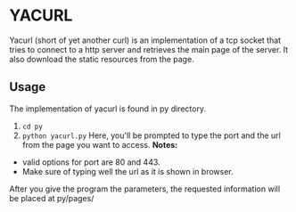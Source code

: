 # YACURL
Yacurl (short of yet another curl) is an implementation of a tcp socket that tries to connect to a http server and retrieves the main page of the server. It also download the static resources from the page.

## Usage
The implementation of yacurl is found in py directory.
1. `cd py`
2. `python yacurl.py`
Here, you'll be prompted to type the port and the url from the page you want to access.
**Notes:** 
- valid options for port are 80 and 443.
- Make sure of typing well the url as it is shown in browser.

After you give the program the parameters, the requested information will be placed at py/pages/<url>
